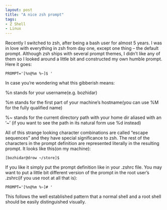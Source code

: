 ```yaml
---
layout: post
title: "A nice zsh prompt"
tags:
- Z Shell
- Linux
---
```


Recently I switched to zsh, after being a bash user for almost 5
years. I was in love with everything in zsh from day one, except one
thing – the default prompt. Although zsh ships with several prompt
themes, I didn’t like any of them so I looked around a little bit and
constructed my own humble prompt. Here it goes:

`PROMPT='[%n@%m %~]$ '`

In case you’re wondering what this gibberish means:

%n stands for your username(e.g. bozhidar)

%m stands for the first part of your machine’s hostname(you can use %M
 for the fully qualified name)

%~ stands for the current directory path with your home dir aliased
 with an ‘~’ (if you want to see the path in its natural form use %d
 instead)

All of this strange looking character combinations are called “escape
sequences” and they have special significance to zsh. The rest of the
characters in the prompt definition are represented literally in the
resulting prompt. It looks like this(on my machine):

`[bozhidar@drow ~/store]$`

If you like it simply put the prompt definition like in your .zshrc
file. You may want to put a little bit different version of the prompt
in the root user’s .zshrc(if you use root at all that is):

`PROMPT='[%n@%m %~]# '`

This follows the well established pattern that a normal shell and a
root shell should be easily distinguished visually.
